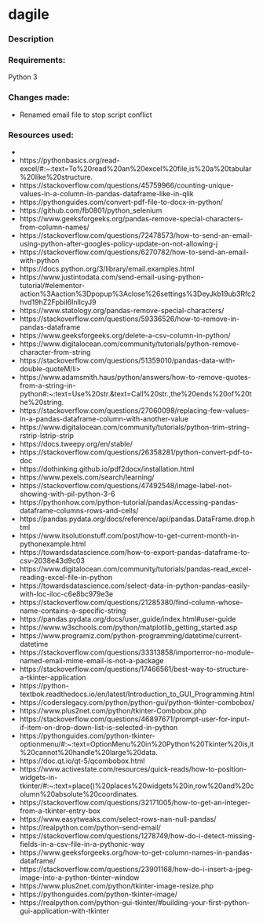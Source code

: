 # dagile

<h3>Description</h3>

<h3>Requirements: </h3>
Python 3

<h3>Changes made:</h3>
<ul>
<li>Renamed email file to stop script conflict</li>
</ul>

<h3>Resources used:</h3>
<ul>
<li><https://automatetheboringstuff.com/</li>
<li>https://pythonbasics.org/read-excel/#:~:text=To%20read%20an%20excel%20file,is%20a%20tabular%20like%20structure.</li>
<li>https://stackoverflow.com/questions/45759966/counting-unique-values-in-a-column-in-pandas-dataframe-like-in-qlik</li>
<li>https://pythonguides.com/convert-pdf-file-to-docx-in-python/</li>
<li>https://github.com/fb0801/python_selenium</li>
<li>https://www.geeksforgeeks.org/pandas-remove-special-characters-from-column-names/</li>
<li>https://stackoverflow.com/questions/72478573/how-to-send-an-email-using-python-after-googles-policy-update-on-not-allowing-j</li>
<li>https://stackoverflow.com/questions/6270782/how-to-send-an-email-with-python</li>
<li>https://docs.python.org/3/library/email.examples.html</li>
<li>https://www.justintodata.com/send-email-using-python-tutorial/#elementor-action%3Aaction%3Dpopup%3Aclose%26settings%3DeyJkb19ub3Rfc2hvd19hZ2FpbiI6InllcyJ9</li>
<li>https://www.statology.org/pandas-remove-special-characters/</li>
<li>https://stackoverflow.com/questions/59336526/how-to-remove-in-pandas-dataframe</li>
<li>https://www.geeksforgeeks.org/delete-a-csv-column-in-python/</li>
<li>https://www.digitalocean.com/community/tutorials/python-remove-character-from-string</li>
<li>https://stackoverflow.com/questions/51359010/pandas-data-with-double-quoteM/li>
<li>https://www.adamsmith.haus/python/answers/how-to-remove-quotes-from-a-string-in-python#:~:text=Use%20str.&text=Call%20str.,the%20ends%20of%20the%20string.</li>
<li>https://stackoverflow.com/questions/27060098/replacing-few-values-in-a-pandas-dataframe-column-with-another-value</li>
<li>https://www.digitalocean.com/community/tutorials/python-trim-string-rstrip-lstrip-strip</li>
<li>https://docs.tweepy.org/en/stable/</li>
  <li>https://stackoverflow.com/questions/26358281/python-convert-pdf-to-doc</li>
  <li>https://dothinking.github.io/pdf2docx/installation.html</li>
<li>https://www.pexels.com/search/learning/</li>
<li>https://stackoverflow.com/questions/47492548/image-label-not-showing-with-pil-python-3-6</li>
<li>https://pythonhow.com/python-tutorial/pandas/Accessing-pandas-dataframe-columns-rows-and-cells/</li>
<li>https://pandas.pydata.org/docs/reference/api/pandas.DataFrame.drop.html</li>
<li>https://www.itsolutionstuff.com/post/how-to-get-current-month-in-pythonexample.html</li>
<li>https://towardsdatascience.com/how-to-export-pandas-dataframe-to-csv-2038e43d9c03</li>
<li>https://www.digitalocean.com/community/tutorials/pandas-read_excel-reading-excel-file-in-python</li>
<li>https://towardsdatascience.com/select-data-in-python-pandas-easily-with-loc-iloc-c6e8bc979e3e</li>
<li>https://stackoverflow.com/questions/21285380/find-column-whose-name-contains-a-specific-string</li>
<li>https://pandas.pydata.org/docs/user_guide/index.html#user-guide</li>
<li>https://www.w3schools.com/python/matplotlib_getting_started.asp</li>
<li>https://www.programiz.com/python-programming/datetime/current-datetime</li>
<li>https://stackoverflow.com/questions/33313858/importerror-no-module-named-email-mime-email-is-not-a-package</li>
<li>https://stackoverflow.com/questions/17466561/best-way-to-structure-a-tkinter-application</li>
<li>https://python-textbok.readthedocs.io/en/latest/Introduction_to_GUI_Programming.html</li>
<li>https://coderslegacy.com/python/python-gui/python-tkinter-combobox/</li>
<li>https://www.plus2net.com/python/tkinter-Combobox.php</li>
<li>https://stackoverflow.com/questions/46897671/prompt-user-for-input-if-item-on-drop-down-list-is-selected-in-python</li>
<li>https://pythonguides.com/python-tkinter-optionmenu/#:~:text=OptionMenu%20in%20Python%20Tkinter%20is,it%20cannot%20handle%20large%20data.</li>
<li>https://doc.qt.io/qt-5/qcombobox.html</li>
<li>https://www.activestate.com/resources/quick-reads/how-to-position-widgets-in-tkinter/#:~:text=place()%20places%20widgets%20in,row%20and%20column%20absolute%20coordinates.</li>
<li>https://stackoverflow.com/questions/32171005/how-to-get-an-integer-from-a-tkinter-entry-box</li>
<li>https://www.easytweaks.com/select-rows-nan-null-pandas/</li>
<li>https://realpython.com/python-send-email/</li>
<li>https://stackoverflow.com/questions/1278749/how-do-i-detect-missing-fields-in-a-csv-file-in-a-pythonic-way</li>
<li>https://www.geeksforgeeks.org/how-to-get-column-names-in-pandas-dataframe/</li>
<li>https://stackoverflow.com/questions/23901168/how-do-i-insert-a-jpeg-image-into-a-python-tkinter-window</li>
<li>https://www.plus2net.com/python/tkinter-image-resize.php</li>
  <li>https://pythonguides.com/python-tkinter-image/</li>
  <li>https://realpython.com/python-gui-tkinter/#building-your-first-python-gui-application-with-tkinter</li>

</ul>
